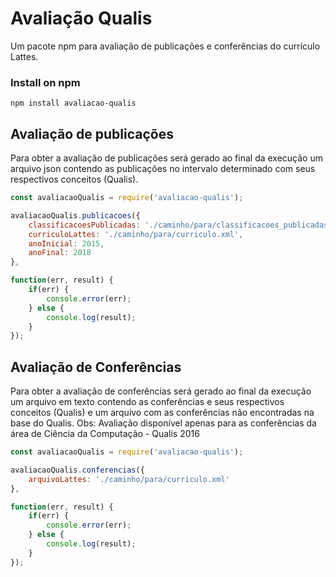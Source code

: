 # Avaliação Qualis

Um pacote npm para avaliação de publicações e conferências do currículo Lattes.

### Install on npm

`npm install avaliacao-qualis`

## Avaliação de publicações

Para obter a avaliação de publicações será gerado ao final da execução um arquivo json contendo as publicações no intervalo determinado com seus respectivos conceitos (Qualis).

```js
const avaliacaoQualis = require('avaliacao-qualis');

avaliacaoQualis.publicacoes({
    classificacoesPublicadas: './caminho/para/classificacoes_publicadas.xls',
    curriculoLattes: './caminho/para/curriculo.xml',
    anoInicial: 2015,
    anoFinal: 2018
}, 

function(err, result) {
    if(err) {
        console.error(err);
    } else {
        console.log(result);
    }
});
```

## Avaliação de Conferências

Para obter a avaliação de conferências será gerado ao final da execução um arquivo em texto contendo as conferências e seus respectivos conceitos (Qualis) e um arquivo com as conferências não encontradas na base do Qualis.
Obs: Avaliação disponível apenas para as conferências da área de Ciência da Computação - Qualis 2016

```js
const avaliacaoQualis = require('avaliacao-qualis');

avaliacaoQualis.conferencias({
    arquivoLattes: './caminho/para/curriculo.xml'
},

function(err, result) {
    if(err) {
        console.error(err);
    } else {
        console.log(result);
    }
});
```
